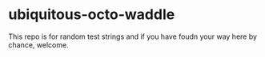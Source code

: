 # ubiquitous-octo-waddle

This repo is for random test strings and if you have foudn your way here by chance, welcome.
